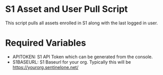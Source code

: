# S1 Asset and User Pull Script

This script pulls all assets enrolled in S1 along with the last logged in user. 

# Required Variables

* APITOKEN: S1 API Token which can be generated from the console. 
* S1BASEURL: S1 Baseurl for your org. Typically this will be https://yourorg.sentinelone.net/
